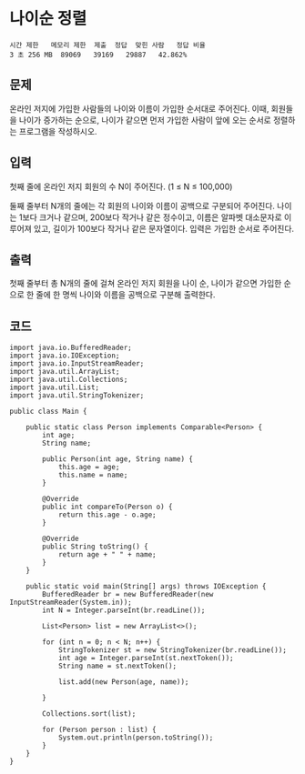 # 나이순 정렬 
``` 
시간 제한	메모리 제한	제출	정답	맞힌 사람	정답 비율
3 초	256 MB	89069	39169	29887	42.862%
```
## 문제
온라인 저지에 가입한 사람들의 나이와 이름이 가입한 순서대로 주어진다. 이때, 회원들을 나이가 증가하는 순으로, 나이가 같으면 먼저 가입한 사람이 앞에 오는 순서로 정렬하는 프로그램을 작성하시오.

## 입력
첫째 줄에 온라인 저지 회원의 수 N이 주어진다. (1 ≤ N ≤ 100,000)

둘째 줄부터 N개의 줄에는 각 회원의 나이와 이름이 공백으로 구분되어 주어진다. 나이는 1보다 크거나 같으며, 200보다 작거나 같은 정수이고, 이름은 알파벳 대소문자로 이루어져 있고, 길이가 100보다 작거나 같은 문자열이다. 입력은 가입한 순서로 주어진다.

## 출력
첫째 줄부터 총 N개의 줄에 걸쳐 온라인 저지 회원을 나이 순, 나이가 같으면 가입한 순으로 한 줄에 한 명씩 나이와 이름을 공백으로 구분해 출력한다.

## 코드
```
import java.io.BufferedReader;
import java.io.IOException;
import java.io.InputStreamReader;
import java.util.ArrayList;
import java.util.Collections;
import java.util.List;
import java.util.StringTokenizer;

public class Main {

    public static class Person implements Comparable<Person> {
        int age;
        String name;

        public Person(int age, String name) {
            this.age = age;
            this.name = name;
        }

        @Override
        public int compareTo(Person o) {
            return this.age - o.age;
        }

        @Override
        public String toString() {
            return age + " " + name;
        }
    }

    public static void main(String[] args) throws IOException {
        BufferedReader br = new BufferedReader(new InputStreamReader(System.in));
        int N = Integer.parseInt(br.readLine());

        List<Person> list = new ArrayList<>();

        for (int n = 0; n < N; n++) {
            StringTokenizer st = new StringTokenizer(br.readLine());
            int age = Integer.parseInt(st.nextToken());
            String name = st.nextToken();

            list.add(new Person(age, name));

        }

        Collections.sort(list);

        for (Person person : list) {
            System.out.println(person.toString());
        }
    }
}
```
